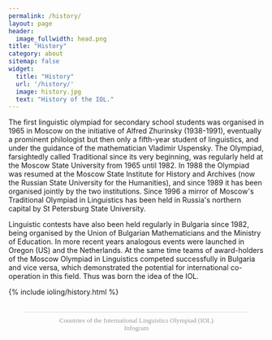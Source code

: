 ```yaml
---
permalink: /history/
layout: page
header:
  image_fullwidth: head.png
title: "History"
category: about
sitemap: false
widget:
  title: "History"
  url: '/history/'
  image: history.jpg
  text: "History of the IOL."
---
```

The first linguistic olympiad for secondary school students was organised in 1965 in Moscow on the initiative of Alfred Zhurinsky (1938-1991), eventually a prominent philologist but then only a fifth-year student of linguistics, and under the guidance of the mathematician Vladimir Uspensky. The Olympiad, farsightedly called Traditional since its very beginning, was regularly held at the Moscow State University from 1965 until 1982. In 1988 the Olympiad was resumed at the Moscow State Institute for History and Archives (now the Russian State University for the Humanities), and since 1989 it has been organised jointly by the two institutions. Since 1996 a mirror of Moscow's Traditional Olympiad in Linguistics has been held in Russia's northern capital by St Petersburg State University.

Linguistic contests have also been held regularly in Bulgaria since 1982, being organised by the Union of Bulgarian Mathematicians and the Ministry of Education. In more recent years analogous events were launched in Oregon (US) and the Netherlands. At the same time teams of award-holders of the Moscow Olympiad in Linguistics competed successfully in Bulgaria and vice versa, which demonstrated the potential for international co-operation in this field. Thus was born the idea of the IOL.

{% include ioling/history.html %}

<script id="infogram_0_countries_of_the_international_linguistics_olympiad_iol" src="//e.infogram.com/js/dist/embed.js?9nl" title="Countries of the International Linguistics Olympiad (IOL)" type="text/javascript"></script><br />
<div style="border-top: 1px solid #dadada; font-family: &quot;arial important&quot;; font-size: 13px; line-height: 15px; margin: 0 30px; padding: 8px 0; text-align: center;">
<a href="https://infogram.com/countries_of_the_international_linguistics_olympiad_iol" style="color: #989898!important; text-decoration: none!important;" target="_blank">Countries of the International Linguistics Olympiad (IOL)</a><br />
<a href="https://infogram.com/" rel="nofollow" style="color: #989898!important; text-decoration: none!important;" target="_blank">Infogram</a></div>